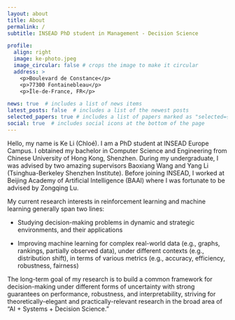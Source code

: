 ```yaml
---
layout: about
title: About
permalink: /
subtitle: INSEAD PhD student in Management - Decision Science

profile:
  align: right
  image: ke-photo.jpeg
  image_circular: false # crops the image to make it circular
  address: >
    <p>Boulevard de Constance</p>
    <p>77300 Fontainebleau</p>
    <p>Île-de-France, FR</p>

news: true  # includes a list of news items
latest_posts: false  # includes a list of the newest posts
selected_papers: true # includes a list of papers marked as "selected={true}"
social: true  # includes social icons at the bottom of the page
---
```


Hello, my name is Ke Li (Chloé). I am a PhD student at INSEAD Europe Campus. I obtained my bachelor in Computer Science and Engineering from Chinese University of Hong Kong, Shenzhen. During my undergraduate, I was advised by two amazing supervisors Baoxiang Wang and Yang Li (Tsinghua-Berkeley Shenzhen Institute). Before joining INSEAD, I worked at Beijing Academy of Artificial Intelligence (BAAI) where I was fortunate to be advised by Zongqing Lu.

My current research interests in reinforcement learning and machine learning generally span two lines:

- Studying decision-making problems in dynamic and strategic environments, and their applications

- Improving machine learning for complex real-world data (e.g., graphs, rankings, partially observed data), under different contexts (e.g., distribution shift), in terms of various metrics (e.g., accuracy, efficiency, robustness, fairness)

The long-term goal of my research is to build a common framework for decision-making under different forms of uncertainty with strong guarantees on performance, robustness, and interpretability, striving for theoretically-elegant and practically-relevant research in the broad area of “AI + Systems + Decision Science.”